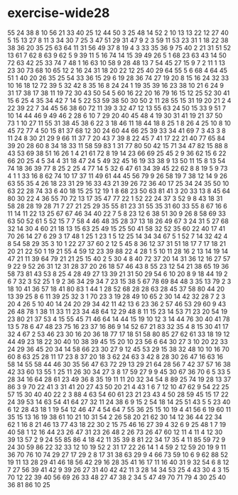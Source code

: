 # exercise-wide28
55
24
38
8
10
56
21
33
40
25
12
44
50
3
25
48
14
52
2
10
13
13
22
12
27
40
5
15
13
27
8
11
3
34
30
7
25
3
47
51
29
31
47
9
2
3
59
11
53
23
31
1
18
22
38
38
36
20
35
25
63
64
11
31
56
49
37
8
19
4
3
33
35
36
9
75
40
2
21
31
51
52
13
61
7
62
8
63
9
62
5
9
39
11
5
16
74
14
15
39
49
26
5
1
68
23
63
43
14
50
72
63
42
25
33
74
7
48
1
16
63
10
58
9
28
48
13
7
54
45
27
15
9
7
2
11
1
13
23
30
73
68
10
65
12
2
16
24
31
18
20
22
12
25
40
29
64
55
5
6
68
4
64
45
51
1
40
20
26
35
25
54
33
36
15
29
6
19
28
36
74
27
19
20
8
15
16
24
32
33
10
16
18
12
72
39
5
32
42
8
35
16
8
24
24
1
19
35
39
16
23
38
10
21
6
24
9
31
17
38
17
38
11
19
72
30
43
50
54
5
60
16
22
20
16
79
16
15
12
25
52
30
41
15
6
25
4
35
34
42
7
14
5
22
53
59
38
50
30
50
2
11
28
55
15
31
19
20
21
2
4
22
39
22
7
34
45
56
38
60
72
11
39
3
32
47
12
13
55
63
24
50
15
33
9
51
7
10
14
44
46
9
49
46
2
28
6
10
7
29
20
40
45
48
4
19
30
31
41
19
21
37
50
73
1
10
27
11
55
31
38
45
38
6
22
3
18
46
11
18
44
18
8
25
1
8
26
4
25
10
8
10
45
72
77
4
50
15
81
37
68
12
30
24
60
44
66
25
39
33
34
41
69
7
3
43
3
8
11
24
8
30
21
29
9
66
11
37
7
20
43
7
39
8
22
45
7
41
17
22
21
40
77
65
84
39
20
28
60
8
34
18
33
11
58
59
83
1
31
77
80
50
42
15
71
34
47
82
15
88
8
43
53
69
38
51
16
26
1
4
21
61
72
8
19
14
23
66
69
25
45
2
9
36
62
15
6
22
66
20
25
4
5
34
4
31
18
47
24
5
49
32
45
16
19
33
38
9
13
50
11
15
8
13
54
74
18
36
39
77
8
25
2
25
4
77
14
5
32
6
47
61
34
39
45
22
62
8
8
19
5
9
73
4
1
1
33
16
8
62
74
10
17
37
11
49
61
44
45
56
79
9
26
58
19
7
38
12
14
9
26
63
55
35
4
26
18
23
31
29
16
33
43
21
39
26
72
36
40
17
25
34
24
35
50
10
63
22
28
74
33
6
40
18
15
25
12
19
1
8
68
23
50
63
81
41
3
20
33
13
8
45
64
80
30
22
4
36
55
70
72
13
17
35
47
77
22
1
52
22
24
37
3
52
9
8
43
18
31
58
28
28
19
28
71
7
27
21
25
29
35
55
81
23
31
55
35
31
60
33
55
8
67
16
6
11
14
11
22
13
25
67
67
46
34
40
22
7
5
8
23
12
6
38
51
30
9
26
8
58
69
33
63
50
52
61
5
52
15
7
7
58
4
46
48
35
28
37
13
18
26
49
67
3
24
31
5
27
68
32
14
30
4
60
21
18
13
15
63
25
49
15
25
50
41
58
32
52
35
60
22
40
17
41
70
26
14
27
6
29
3
17
48
1
25
1
23
1
5
12
25
14
34
34
67
5
1
52
7
14
32
42
4
8
54
58
29
35
3
10
1
22
27
37
60
2
12
5
45
8
36
12
37
31
51
18
17
7
17
18
21
20
21
22
50
1
19
21
55
4
59
12
23
39
88
22
4
28
1
5
10
11
28
16
2
13
14
19
14
47
21
11
39
64
79
21
21
25
15
40
2
5
30
4
8
40
72
37
20
14
31
36
12
16
27
57
9
22
9
52
26
31
12
31
28
37
20
26
18
57
46
43
8
55
23
12
54
21
38
65
19
36
58
73
81
43
53
8
25
4
28
49
27
13
39
21
31
50
29
54
6
10
20
8
9
18
44
19
2
6
7
32
3
52
25
1
9
2
36
34
29
34
7
23
15
38
5
67
78
69
84
48
3
35
13
79
2
3
18
10
41
36
57
18
41
80
83
1
44
1
28
52
68
28
28
63
28
45
37
58
80
44
20
13
39
25
8
6
11
39
25
32
3
1
70
23
3
19
28
49
10
65
2
30
14
42
32
28
7
2
3
20
4
26
5
10
40
14
24
20
29
34
42
11
42
13
6
23
36
2
57
46
53
29
60
9
43
26
48
78
1
38
11
33
11
23
34
48
64
12
29
48
8
11
15
23
14
53
71
23
20
54
19
23
80
21
37
53
4
15
55
45
71
46
64
14
44
15
19
10
12
3
14
44
76
30
40
41
78
13
5
78
6
47
48
23
75
16
23
37
16
86
9
14
52
67
21
83
32
35
4
8
15
30
41
17
32
4
67
2
53
46
23
30
16
20
36
18
77
17
18
51
58
80
85
27
62
61
33
18
19
12
44
49
23
18
22
30
40
10
38
39
45
15
20
10
23
56
6
64
30
27
3
10
20
22
33
24
29
36
45
20
34
14
58
66
23
30
27
9
12
45
53
29
15
38
32
48
10
10
16
70
60
8
63
25
28
11
17
23
8
37
20
18
3
62
24
63
3
42
8
28
30
26
47
16
63
16
58
14
55
58
44
46
30
35
56
47
63
72
29
13
29
21
64
28
56
7
42
37
57
16
38
42
33
60
13
55
1
25
11
26
30
34
27
3
8
17
59
27
9
9
45
30
67
36
70
6
5
33
5
28
34
16
64
28
61
23
49
36
8
35
19
11
11
20
32
34
54
8
89
25
74
19
28
13
37
86
3
9
70
22
41
3
31
41
20
27
43
50
20
21
4
43
1
6
7
12
10
47
62
9
54
22
25
57
15
30
40
40
22
2
3
88
4
63
54
60
61
23
21
23
43
4
50
28
59
45
15
17
22
24
39
53
14
63
54
41
64
27
32
11
24
38
6
9
15
2
54
18
14
25
51
43
5
5
23
40
6
12
28
43
18
1
19
54
12
46
47
4
54
64
7
55
36
25
15
10
19
4
41
56
6
19
60
11
35
15
13
16
19
38
61
10
21
10
31
54
2
26
58
20
21
62
30
14
12
36
44
22
34
62
1
16
8
21
46
13
77
43
18
22
30
2
15
75
46
16
27
39
4
32
6
9
25
48
1
7
19
40
58
1
12
16
44
23
26
47
31
23
26
48
2
26
73
26
47
60
12
11
4
11
4
12
30
39
13
57
2
9
24
55
85
86
4
18
42
11
35
39
8
81
22
34
17
35
4
11
85
59
72
9
24
30
59
86
22
32
33
12
10
19
52
2
31
17
22
26
14
1
4
59
2
12
59
20
19
9
11
36
70
76
10
74
29
27
17
29
2
8
17
31
38
63
29
9
4
66
73
59
10
6
9
62
88
52
19
11
13
28
29
41
46
18
56
42
29
16
28
35
41
16
17
11
16
40
31
9
32
54
6
8
12
7
27
56
39
41
42
9
39
26
27
31
40
42
42
11
3
28
14
34
53
25
4
43
30
4
3
15
70
12
22
39
40
56
69
26
33
48
27
47
38
2
34
5
47
49
70
71
79
4
30
25
40
36
81
86
10
25
